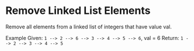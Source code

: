 # Remove Linked List Elements 

Remove all elements from a linked list of integers that have value val.

Example
Given: `1 --> 2 --> 6 --> 3 --> 4 --> 5 --> 6`, val = 6
Return: `1 --> 2 --> 3 --> 4 --> 5`





